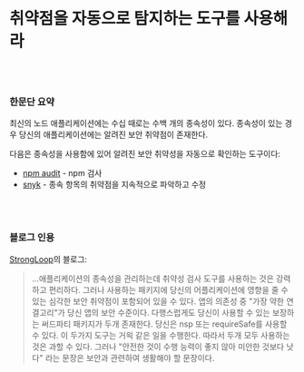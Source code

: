# 취약점을 자동으로 탐지하는 도구를 사용해라

<br/><br/>

### 한문단 요약

최신의 노드 애플리케이션에는 수십 때로는 수백 개의 종속성이 있다.
종속성이 있는 경우 당신의 애플리케이션에는 알려진 보안 취약점이 존재한다.

다음은 종속성을 사용함에 있어 알려진 보안 취약성을 자동으로 확인하는 도구이다:
- [npm audit](https://docs.npmjs.com/cli/audit) - npm 검사
- [snyk](https://snyk.io/) - 종속 항목의 취약점을 지속적으로 파악하고 수정

<br/><br/>

### 블로그 인용

[StrongLoop](https://strongloop.com/strongblog/best-practices-for-express-in-production-part-one-security/)의 블로그:

> ...애플리케이션의 종속성을 관리하는데 취약성 검사 도구를 사용하는 것은 강력하고 편리하다.
그러나 사용하는 패키지에 당신의 어플리케이션에 영향을 줄 수 있는 심각한 보안 취약점이 포함되어 있을 수 있다.
앱의 의존성 중 "가장 약한 연결고리"가 당신 앱의 보안 수준이다.
다행스럽게도 당신이 사용할 수 있는 보장하는 써드파티 패키지가 두개 존재한다. 당신은  nsp 또는 requireSafe를 사용할 수 있다.
이 두가지 도구는 거읙 같은 일을 수행한다. 따라서 두개 모두 사용하는 것은 과할 수 있다. 그러나 "안전한 것이 수행 능력이 좋지 않아 미안한 것보다 낫다" 라는 문장은 보안과 관련하여 생활해야 할 문장이다.